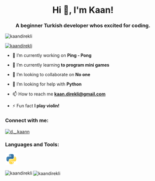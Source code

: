<h1 align="center">Hi 👋, I'm Kaan!</h1>
<h3 align="center">A beginner Turkish developer whos excited for coding.</h3>

<p align="left"> <img src="https://komarev.com/ghpvc/?username=kaandirekli&label=Profile%20views&color=0e75b6&style=flat" alt="kaandirekli" /> </p>

<p align="left"> <a href="https://github.com/ryo-ma/github-profile-trophy"><img src="https://github-profile-trophy.vercel.app/?username=kaandirekli" alt="kaandirekli" /></a> </p>

- 🔭 I’m currently working on **Ping - Pong**

- 🌱 I’m currently learning **to program mini games**

- 👯 I’m looking to collaborate on **No one**

- 🤝 I’m looking for help with **Python**

- 📫 How to reach me **kaan.direkli@gmail.com**

- ⚡ Fun fact **I play violin!**

<h3 align="left">Connect with me:</h3>
<p align="left">
<a href="https://instagram.com/d._.kaann" target="blank"><img align="center" src="https://raw.githubusercontent.com/rahuldkjain/github-profile-readme-generator/master/src/images/icons/Social/instagram.svg" alt="d._.kaann" height="30" width="40" /></a>
</p>

<h3 align="left">Languages and Tools:</h3>
<p align="left"> <a href="https://www.python.org" target="_blank" rel="noreferrer"> <img src="https://raw.githubusercontent.com/devicons/devicon/master/icons/python/python-original.svg" alt="python" width="40" height="40"/> </a> </p>

<p><img align="left" src="https://github-readme-stats.vercel.app/api/top-langs?username=kaandirekli&show_icons=true&locale=en&layout=compact" alt="kaandirekli" /></p>

<p>&nbsp;<img align="center" src="https://github-readme-stats.vercel.app/api?username=kaandirekli&show_icons=true&locale=en" alt="kaandirekli" /></p>
